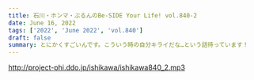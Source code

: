 ```yaml
---
title: 石川・ホンマ・ぶるんのBe-SIDE Your Life! vol.840-2
date: June 16, 2022
tags: ['2022', 'June 2022', 'vol.840']
draft: false
summary: とにかくすごいんです。こういう時の自分キライだな…という話待っています！
---
```


http://project-phi.ddo.jp/ishikawa/ishikawa840_2.mp3